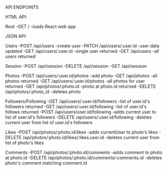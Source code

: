 API ENDPOINTS

HTML API:

Root
-GET /
  -loads React web app



JSON API:

Users
  -POST /api/users
    -create user
  -PATCH /api/users/:user.id
    -user data updated
  -GET /api/users/:user.id
    -single user returned
  -GET /api/users
    -all users returned

Session
  -POST /api/session
  -DELETE /api/session
  -GET /api/session

Photos
  -POST /api/users/:user.id/photos
    -add photo
  -GET /api/photos
    -all photos returned
  -GET /api/users/:user.id/photos
    -all photos for user returned
  -GET /api/photos/:photo.id
    -photo at photo.id returned
  -DELETE /api/photos/:photo_id
    -deletes photo

  Followers/Following
    -GET /api/users/:user.id/followers
      -list of user.id's followers returned
    -GET /api/users/:user.id/following
      -list of user.id's follows returned
    -POST /api/users/user.id/following
      -adds current user to list of user.id's followers
    -DELETE /api/users/:user.id/following
      -deletes current user from list of user.id's followers

  Likes
    -POST /api/photos/:photo.id/likes
      -adds currentUser to photo's likes
    -DELETE /api/photos/:photo.id/likes/:likes.user.id
      -deletes current user from list of photo's likes

  Comments
    -POST /api/photos/:photo.id/comments
      -adds comment to photo at photo.id
    -DELETE /api/photos/:photo.id/comments/:comments.id
      -deletes photo's comment matching comment.id
